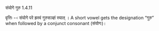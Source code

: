 

 संयोगे गुरु 1.4.11 


वृत्तिः --ः संयोगे परे ह्रस्‍वं गुरुसञ्ज्ञं स्‍यात् । A short vowel gets the designation “गुरु” when followed by a conjunct consonant (संयोगः)। 


